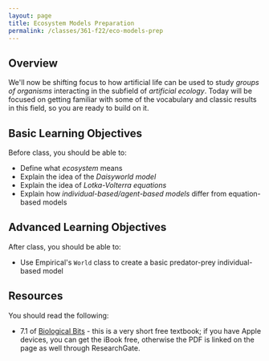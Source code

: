 ```yaml
---
layout: page
title: Ecosystem Models Preparation
permalink: /classes/361-f22/eco-models-prep
---
```


## Overview
We'll now be shifting focus to how artificial life can be used to study *groups of organisms* interacting in the subfield of *artificial ecology*. 
Today will be focused on getting familiar with some of the vocabulary and classic results in this field, so you are ready to build on it.

## Basic Learning Objectives
Before class, you should be able to:
* Define what *ecosystem* means
* Explain the idea of the *Daisyworld model*
* Explain the idea of *Lotka-Volterra equations*
* Explain how *individual-based/agent-based models* differ from equation-based models

## Advanced Learning Objectives
After class, you should be able to:
* Use Empirical's `World` class to create a basic predator-prey individual-based model

## Resources
You should read the following:
* 7.1 of [Biological Bits](https://users.monash.edu/~aland/BiologicalBits.html) - this is a very short free textbook; if you have Apple devices, you can get the iBook free, otherwise the PDF is linked on the page as well through ResearchGate. 